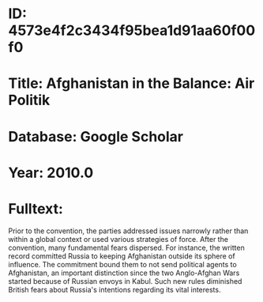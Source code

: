 # ID: 4573e4f2c3434f95bea1d91aa60f00f0
# Title: Afghanistan in the Balance: Air Politik
# Database: Google Scholar
# Year: 2010.0
# Fulltext:
Prior to the convention, the parties addressed issues narrowly rather than within a global context or used various strategies of force.
After the convention, many fundamental fears dispersed.
For instance, the written record committed Russia to keeping Afghanistan outside its sphere of influence.
The commitment bound them to not send political agents to Afghanistan, an important distinction since the two Anglo-Afghan Wars started because of Russian envoys in Kabul.
Such new rules diminished British fears about Russia's intentions regarding its vital interests.